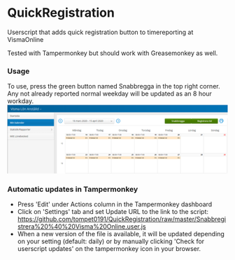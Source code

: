 # QuickRegistration
Userscript that adds quick registration button to timereporting at VismaOnline

Tested with Tampermonkey but should work with Greasemonkey as well.

### Usage 
To use, press the green button named Snabbregga in the top right corner.
Any not already reported normal weekday will be updated as an 8 hour workday.
![Alt text](/example-screenshot.png?raw=true "Added button 'Snabbregga'")

### Automatic updates in Tampermonkey
- Press 'Edit' under Actions column in the Tampermonkey dashboard
- Click on 'Settings' tab and set Update URL to the link to the script:
https://github.com/tompet0191/QuickRegistration/raw/master/Snabbregistrera%20%40%20Visma%20Online.user.js
- When a new version of the file is available, it will be updated depending on your setting (default: daily) or by manually clicking 'Check for userscript updates' on the tampermonkey icon in your browser.
